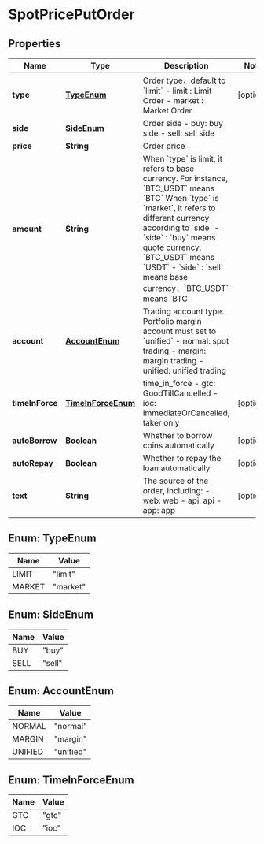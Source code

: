
# SpotPricePutOrder

## Properties

Name | Type | Description | Notes
------------ | ------------- | ------------- | -------------
**type** | [**TypeEnum**](#TypeEnum) | Order type，default to &#x60;limit&#x60;  - limit : Limit Order - market : Market Order |  [optional]
**side** | [**SideEnum**](#SideEnum) | Order side  - buy: buy side - sell: sell side | 
**price** | **String** | Order price | 
**amount** | **String** | When &#x60;type&#x60; is limit, it refers to base currency.  For instance, &#x60;BTC_USDT&#x60; means &#x60;BTC&#x60;  When &#x60;type&#x60; is &#x60;market&#x60;, it refers to different currency according to &#x60;side&#x60;  - &#x60;side&#x60; : &#x60;buy&#x60; means quote currency, &#x60;BTC_USDT&#x60; means &#x60;USDT&#x60; - &#x60;side&#x60; : &#x60;sell&#x60; means base currency，&#x60;BTC_USDT&#x60; means &#x60;BTC&#x60;  | 
**account** | [**AccountEnum**](#AccountEnum) | Trading account type.  Portfolio margin account must set to &#x60;unified&#x60;  - normal: spot trading - margin: margin trading - unified: unified trading  | 
**timeInForce** | [**TimeInForceEnum**](#TimeInForceEnum) | time_in_force  - gtc: GoodTillCancelled - ioc: ImmediateOrCancelled, taker only  |  [optional]
**autoBorrow** | **Boolean** | Whether to borrow coins automatically |  [optional]
**autoRepay** | **Boolean** | Whether to repay the loan automatically |  [optional]
**text** | **String** | The source of the order, including: - web: web - api: api - app: app |  [optional]

## Enum: TypeEnum

Name | Value
---- | -----
LIMIT | &quot;limit&quot;
MARKET | &quot;market&quot;

## Enum: SideEnum

Name | Value
---- | -----
BUY | &quot;buy&quot;
SELL | &quot;sell&quot;

## Enum: AccountEnum

Name | Value
---- | -----
NORMAL | &quot;normal&quot;
MARGIN | &quot;margin&quot;
UNIFIED | &quot;unified&quot;

## Enum: TimeInForceEnum

Name | Value
---- | -----
GTC | &quot;gtc&quot;
IOC | &quot;ioc&quot;

